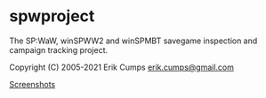 # spwproject
The SP:WaW, winSPWW2 and winSPMBT savegame inspection and campaign tracking project.

Copyright (C) 2005-2021 Erik Cumps <erik.cumps@gmail.com>

[Screenshots](info/screenshots/LIST.md)

